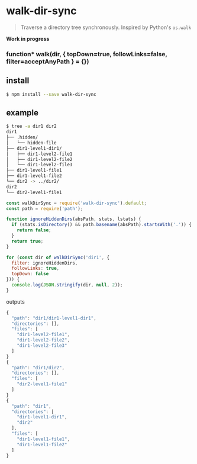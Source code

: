 # walk-dir-sync

> Traverse a directory tree synchronously. Inspired by Python's `os.walk`

**Work in progress**

### function* walk(dir, { topDown=true, followLinks=false, filter=acceptAnyPath } = {})

## install

```bash
$ npm install --save walk-dir-sync
```

## example

```bash
$ tree -a dir1 dir2
dir1
├── .hidden/
│   └── hidden-file
├── dir1-level1-dir1/
│   ├── dir1-level2-file1
│   ├── dir1-level2-file2
│   └── dir1-level2-file3
├── dir1-level1-file1
├── dir1-level1-file2
└── dir2 -> ../dir2/
dir2
└── dir2-level1-file1
```

```js
const walkDirSync = require('walk-dir-sync').default;
const path = require('path');

function ignoreHiddenDirs(absPath, stats, lstats) {
  if (stats.isDirectory() && path.basename(absPath).startsWith('.')) {
    return false;
  }
  return true;
}

for (const dir of walkDirSync('dir1', {
  filter: ignoreHiddenDirs,
  followLinks: true,
  topDown: false
})) {
  console.log(JSON.stringify(dir, null, 2));
}
```

outputs

```js
{
  "path": "dir1/dir1-level1-dir1",
  "directories": [],
  "files": [
    "dir1-level2-file1",
    "dir1-level2-file2",
    "dir1-level2-file3"
  ]
}
{
  "path": "dir1/dir2",
  "directories": [],
  "files": [
    "dir2-level1-file1"
  ]
}
{
  "path": "dir1",
  "directories": [
    "dir1-level1-dir1",
    "dir2"
  ],
  "files": [
    "dir1-level1-file1",
    "dir1-level1-file2"
  ]
}
```
